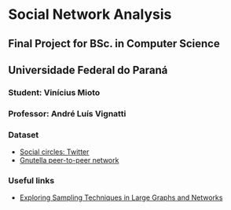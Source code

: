 # Social Network Analysis 

## Final Project for BSc. in Computer Science
## Universidade Federal do Paraná

### Student: Vinícius Mioto
### Professor: André Luís Vignatti

### Dataset

* [Social circles: Twitter](http://snap.stanford.edu/data/ego-Twitter.html)
* [Gnutella peer-to-peer network](http://snap.stanford.edu/data/p2p-Gnutella05.html)


### Useful links

* [Exploring Sampling Techniques in Large Graphs and Networks](https://www.sas.rochester.edu/mth/undergraduate/honorspaperspdfs/a_myakushina23.pdf)